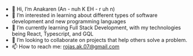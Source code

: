 - 👋 Hi, I’m Anakaren (An - nuh K EH - r uh n)
- 👀 I’m interested in learning about different types of software development and new programming languages
- 🌱 I’m currently learning Full Stack Development, with my technologies being React, Typescript, and GQL
- 💞️ I’m looking to collaborate on projects that help others solve a problem.
- 📫 How to reach me: rojas.ak.07@gmail.com

<!---
akrojas07/akrojas07 is a ✨ special ✨ repository because its `README.md` (this file) appears on your GitHub profile.
You can click the Preview link to take a look at your changes.
--->
